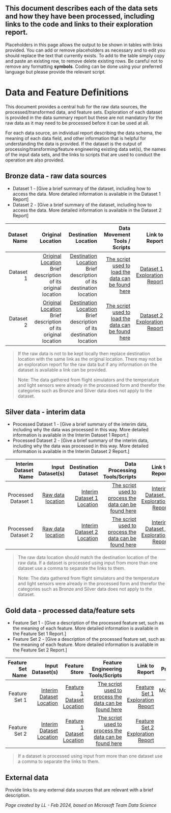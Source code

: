 ## This document describes each of the data sets and how they have been processed, including links to the code and links to their exploration report. 

Placeholders in this page allows the output to be shown in tables with links provided. You can add or remove placeholders as necessary and to edit you should replace the text that currently exists. To add to the table simply copy and paste an existing row, to remove delete existing rows. Be careful not to remove any formatting **symbols**. Coding can be done using your preferred language but please provide the relevant script.   

# Data and Feature Definitions

This document provides a central hub for the raw data sources, the processed/transformed data, and feature sets. Exploration of each dataset is provided in the data summary report but these are not mandatory for the raw data as it may need to be processed before it can be used at all.  

For each data source, an individual report describing the data schema, the meaning of each data field, and other information that is helpful for understanding the data is provided. If the dataset is the output of processing/transforming/feature engineering existing data set(s), the names of the input data sets, and the links to scripts that are used to conduct the operation are also provided.

## Bronze data - raw data sources

* Dataset 1 - [Give a brief summary of the dataset, including how to access the data.  More detailed information is available in the Dataset 1 Report]
* Dataset 2 - [Give a brief summary of the dataset, including how to access the data.  More detailed information is available in the Dataset 2 Report]

| Dataset Name | Original Location   | Destination Location  | Data Movement Tools / Scripts | Link to Report |
| ---:| ---: | ---: | ---: | -----: |
| Dataset 1 | [Original Location](link/to/raw/data/source) Brief description of its original location |  [Destination Location](link/to/destination/data/storage) Brief description of its destination location | [The script used to load the data can be found here](link/to/python/script/file/in/Code) | [Dataset 1 Exploration Report](/docs/3.DataExploration/DataSummaryTemplate.md)|
| Dataset 2 | [Original Location](link/to/raw/data/source) Brief description of its original location | [Destination Location](link/to/destination/data/storage) Brief description of its destination location | [The script used to load the data can be found here](link/to/R/script/file/in/Code) | [Dataset 2 Exploration Report](/docs/3.DataExploration/DataSummaryTemplate.md)|


> If the raw data is not to be kept locally then replace destination location with the same link as the original location. There may not be an exploration report for the raw data but if any information on the dataset is available a link can be provided. 


> Note: The data gathered from flight simulators and the temperature and light sensors were already in the processed form and therefor the categories such as Bronze and Silver data does not apply to the dataset. 
## Silver data - interim data

* Processed Dataset 1 - [Give a brief summary of the interim data, including why the data was processed in this way.  More detailed information is available in the Interim Dataset 1 Report.]
* Processed Dataset 2 - [Give a brief summary of the interim data, including why the data was processed in this way.  More detailed information is available in the Interim Dataset 2 Report.]

| Interim Dataset Name | Input Dataset(s) | Destination Dataset | Data Processing Tools/Scripts | Link to Report | Data Processed by | Access Restrictions |
| ---:| ---: | ---: | ---: | ---: | ---: | ---: |
| Processed Dataset 1 | [Raw data location](link/to/input/data/storage) | [Interim Dataset 1 Location](link/to/interim/data/storage) | [The script used to process the data can be found here](link/to/python/script/file/in/Code) | [Interim Dataset 1 Exploration Report](/docs/3.DataExploration/DataSummaryTemplate.md)| Name of engineer | None or give details |
| Processed Dataset 2 | [Raw data location](link/to/input/data/storage) | [Interim Dataset 2 Location](link/to/interim/data/storage) | [The script used to process the data can be found here](link/to/R/script/file/in/Code) | [Interim Dataset 2 Exploration Report](/docs/3.DataExploration/DataSummaryTemplate.md)| Name of engineer | None or give details |

> The raw data location should match the destination location of the raw data. If a dataset is processed using input from more than one dataset use a comma to separate the links to them. 


> Note: The data gathered from flight simulators and the temperature and light sensors were already in the processed form and therefor the categories such as Bronze and Silver data does not apply to the dataset. 

## Gold data - processed data/feature sets

* Feature Set 1 - [Give a description of the processed feature set, such as the meaning of each feature.  More detailed information is available in the Feature Set 1 Report.]
* Feature Set 2 - [Give a description of the processed feature set, such as the meaning of each feature.  More detailed information is available in the Feature Set 2 Report.]

| Feature Set Name | Input Dataset(s) | Feature Store | Feature Engineering Tools/Scripts | Link to Report | Data Processed by | Access Restrictions |
| ---:| ---: | ---: | ---: | ---: | ---: | ---: |
| Feature Set 1 | [Interim Dataset Location](link/to/interim/data/storage) |  [Feature 1 Dataset Location](link/to/processed/data/storage) | [The script used to process the data can be found here](link/to/R/script/file/in/Code) | [Feature Set 1 Exploration Report](/docs/3.DataExploration/DataSummaryTemplate.md)|  Mohammad Nadeem Ahangar | None |
| Feature Set 2 |[Interim Dataset Location](link/to/interim/data/storage) |  [Feature 1 Dataset Location](link/to/processed/data/storage) | [The script used to process the data can be found here](link/to/sql/script/file/in/Code) | [Feature Set 2 Exploration Report](/docs/3.DataExploration/DataSummaryTemplate.md)|  Name of engineer | None or give details |

>  If a dataset is processed using input from more than one dataset use a comma to separate the links to them.


## External data 

Provide links to any external data sources that are relevant with a brief description. 






 *Page created by LL - Feb 2024, based on Microsoft Team Data Science*